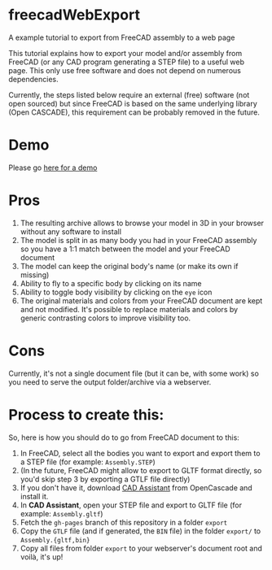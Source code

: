 # freecadWebExport
A example tutorial to export from FreeCAD assembly to a web page

This tutorial explains how to export your model and/or assembly from FreeCAD (or any CAD program generating a STEP file) to a useful web page.
This only use free software and does not depend on numerous dependencies.

Currently, the steps listed below require an external (free) software (not open sourced) but since FreeCAD is based on the same underlying 
library (Open CASCADE), this requirement can be probably removed in the future.

# Demo
Please go [here for a demo](https://x-ryl669.github.io/freecadWebExport)

# Pros

1. The resulting archive allows to browse your model in 3D in your browser without any software to install
2. The model is split in as many body you had in your FreeCAD assembly so you have a 1:1 match between the model and your FreeCAD document
3. The model can keep the original body's name (or make its own if missing)
4. Ability to fly to a specific body by clicking on its name
5. Ability to toggle body visibility by clicking on the `eye` icon
6. The original materials and colors from your FreeCAD document are kept and not modified. It's possible to replace materials and colors by generic contrasting colors to improve visibility too. 
 
# Cons
Currently, it's not a single document file (but it can be, with some work) so you need to serve the output folder/archive via a webserver.

# Process to create this:
So, here is how you should do to go from FreeCAD document to this:

1. In FreeCAD, select all the bodies you want to export and export them to a STEP file (for example: `Assembly.STEP`)
2. (In the future, FreeCAD might allow to export to GLTF format directly, so you'd skip step 3 by exporting a GTLF file directly)
3. If you don't have it, download [CAD Assistant](https://www.opencascade.com/content/cad-assistant) from OpenCascade and install it.
4. In **CAD Assistant**, open your STEP file and export to GLTF file (for example: `Assembly.gltf`)
5. Fetch the `gh-pages` branch of this repository in a folder `export`
6. Copy the `GTLF` file (and if generated, the `BIN` file) in the folder `export/` to `Assembly.{gltf,bin}`
7. Copy all files from folder `export` to your webserver's document root and voilà, it's up!
